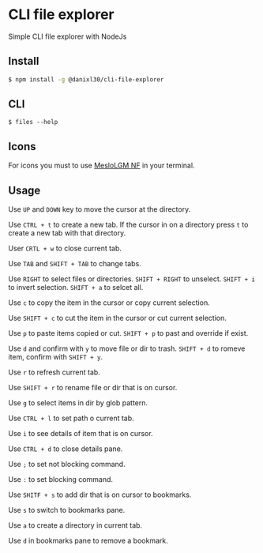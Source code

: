 # CLI file explorer

Simple CLI file explorer with NodeJs

## Install

```bash
$ npm install -g @danixl30/cli-file-explorer
```

## CLI

```
$ files --help
```

## Icons

For icons you must to use [MesloLGM NF]('https://www.nerdfonts.com/#home') in your terminal.

## Usage

Use ```UP``` and ```DOWN``` key to move the cursor at the directory.

Use ```CTRL + t``` to create a new tab. If the cursor in on a directory press ```t``` to create a new tab with that directory.

User ```CRTL + w``` to close current tab.

Use ```TAB``` and ```SHIFT + TAB``` to change tabs.

Use ```RIGHT``` to select files or directories. ```SHIFT + RIGHT``` to unselect. ```SHIFT + i``` to invert selection. ```SHIFT + a``` to selcet all.

Use ```c``` to copy the item in the cursor or copy current selection.

Use ```SHIFT + c``` to cut the item in the cursor or cut current selection.

Use ```p``` to paste items copied or cut. ```SHIFT + p``` to past and override if exist.

Use ```d``` and confirm with ```y``` to move file or dir to trash. ```SHIFT + d``` to romeve item, confirm with ```SHIFT + y```.

Use ```r``` to refresh current tab.

Use ```SHIFT + r``` to rename file or dir that is on cursor.

Use ```g``` to select items in dir by glob pattern.

Use ```CTRL + l``` to set path o current tab.

Use ```i``` to see details of item that is on cursor.

Use ```CTRL + d``` to close details pane.

Use ```;``` to set not blocking command.

Use ```:``` to set blocking command.

Use ```SHITF + s``` to add dir that is on cursor to bookmarks.

Use ```s``` to switch to bookmarks pane.

Use ```a``` to create a directory in current tab.

Use ```d``` in bookmarks pane to remove a bookmark.